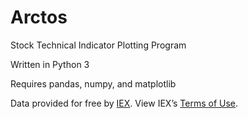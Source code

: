 # Arctos
Stock Technical Indicator Plotting Program

Written in Python 3

Requires pandas, numpy, and matplotlib

Data provided for free by [IEX](https://iextrading.com/developer). View IEX’s [Terms of Use](https://iextrading.com/api-exhibit-a/).

